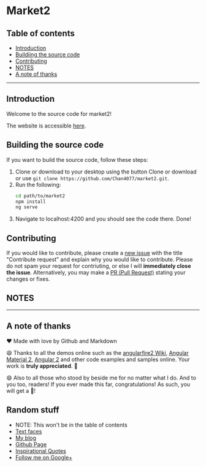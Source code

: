 # Market2
## Table of contents
- [Introduction](#introduction)
- [Buildiing the source code](#building-the-source-code)
- [Contributing](#contributing)
- [NOTES](#notes)
- [A note of thanks](#a-note-of-thanks)

---
## Introduction 
Welcome to the source code for market2!

The website is accessible [here](https://market2-ed1e4.firebaseapp.com).

## Building the source code
If you want to build the source code, follow these steps:

1. Clone or download to your desktop using the button Clone or download or use `git clone https://github.com/Chan4077/market2.git`.
2. Run the following:
     ```bash
     cd path/to/market2
     npm install
     ng serve
     ```
3. Navigate to localhost:4200 and you should see the code there.
Done!

## Contributing
If you would like to contribute, please create a [new issue](https://github.com/Chan4077/market2/issues/new) with the title "Contribute request" and explain why you would like to contribute. Please do not spam your request for contriuting, or else I will **immediately close the issue**. Alternatively, you may make a [PR (Pull Request)](https://github.com/Chan4077/market2/compare) stating your changes or fixes.

## NOTES

---
## A note of thanks
:heart: Made with love by Github and Markdown

:smile: Thanks to all the demos online such as the [angularfire2 Wiki](https://github.com/angular/angularfire2/wiki), [Angular Material 2](https://material.angular.io), [Angular 2](https://angular.io) and other code examples and samples online. Your work is **truly appreciated**. :tada:

:smile: Also to all those who stood by beside me for no matter what I do. And to you too, readers! If you ever made this far, congratulations! As such, you will get a :cookie:!

## Random stuff
- NOTE: This won't be in the table of contents
- [Text faces](textfa.ces)
- [My blog](https://chanziyangedric.blogspot.com)
- [Github Page](https://chan4077.github.io)
- [Inspirational Quotes](https://plus.google.com/collection/UZIolB)
- [Follow me on Google+](https://plus.google.com/+EdricChan03)
